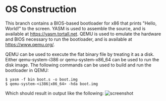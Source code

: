 # OS Construction

This branch contains a BIOS-based bootloader for x86 that prints "Hello, World!" to the screen. YASM is used to assemble the source, and is available at https://yasm.tortall.net. QEMU is used to emulate the hardware and BIOS necessary to run the bootloader, and is available at https://www.qemu.org/.

QEMU can be used to execute the flat binary file by treating it as a disk. Either qemu-system-i386 or qemu-system-x86_64 can be used to run the disk image. The following commands can be used to build and run the bootloader in QEMU:

```
$ yasm -f bin boot.s -o boot.img
$ qemu-system-<i386|x86_64> -hda boot.img
```

Which should result in output like the following:
![screenshot](https://user-images.githubusercontent.com/12636891/65946766-d705e280-e404-11e9-92d2-0abeb4f59641.png)